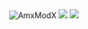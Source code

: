 <div align="center">
  <style>
    a {
      text-decoration: none  
    }
  </style>
  <a href="https://dev-cs.ru/resources/405/">
    <img src="https://img.shields.io/badge/AmxModX->=%201.9.0-blue" alt="AmxModX"></img>
    </a>
  <img src="https://img.shields.io/badge/Version-Alpha-green"></img>
  <a href="https://github.com/ImmortalAmxx/Promocodes/releases/tag/Release">
    <img src="https://img.shields.io/badge/Download-Release-yellow"></img>
    </a>
</div>
